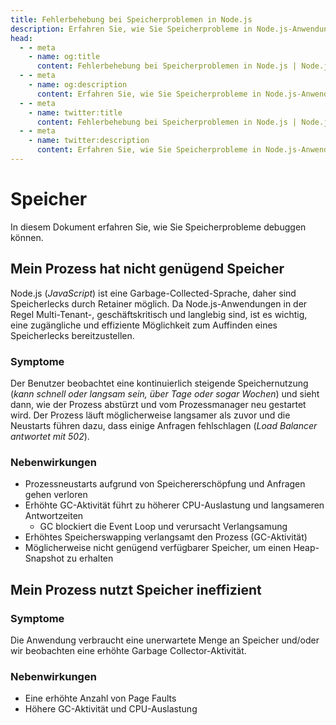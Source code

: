 ```yaml
---
title: Fehlerbehebung bei Speicherproblemen in Node.js
description: Erfahren Sie, wie Sie Speicherprobleme in Node.js-Anwendungen identifizieren und beheben, einschließlich Speicherlecks und ineffizientem Speicherverbrauch.
head:
  - - meta
    - name: og:title
      content: Fehlerbehebung bei Speicherproblemen in Node.js | Node.js - iDoc.dev
  - - meta
    - name: og:description
      content: Erfahren Sie, wie Sie Speicherprobleme in Node.js-Anwendungen identifizieren und beheben, einschließlich Speicherlecks und ineffizientem Speicherverbrauch.
  - - meta
    - name: twitter:title
      content: Fehlerbehebung bei Speicherproblemen in Node.js | Node.js - iDoc.dev
  - - meta
    - name: twitter:description
      content: Erfahren Sie, wie Sie Speicherprobleme in Node.js-Anwendungen identifizieren und beheben, einschließlich Speicherlecks und ineffizientem Speicherverbrauch.
---
```



# Speicher

In diesem Dokument erfahren Sie, wie Sie Speicherprobleme debuggen können.

## Mein Prozess hat nicht genügend Speicher

Node.js (*JavaScript*) ist eine Garbage-Collected-Sprache, daher sind Speicherlecks durch Retainer möglich. Da Node.js-Anwendungen in der Regel Multi-Tenant-, geschäftskritisch und langlebig sind, ist es wichtig, eine zugängliche und effiziente Möglichkeit zum Auffinden eines Speicherlecks bereitzustellen.

### Symptome

Der Benutzer beobachtet eine kontinuierlich steigende Speichernutzung (*kann schnell oder langsam sein, über Tage oder sogar Wochen*) und sieht dann, wie der Prozess abstürzt und vom Prozessmanager neu gestartet wird. Der Prozess läuft möglicherweise langsamer als zuvor und die Neustarts führen dazu, dass einige Anfragen fehlschlagen (*Load Balancer antwortet mit 502*).

### Nebenwirkungen

- Prozessneustarts aufgrund von Speichererschöpfung und Anfragen gehen verloren
- Erhöhte GC-Aktivität führt zu höherer CPU-Auslastung und langsameren Antwortzeiten
    - GC blockiert die Event Loop und verursacht Verlangsamung
- Erhöhtes Speicherswapping verlangsamt den Prozess (GC-Aktivität)
- Möglicherweise nicht genügend verfügbarer Speicher, um einen Heap-Snapshot zu erhalten

## Mein Prozess nutzt Speicher ineffizient

### Symptome

Die Anwendung verbraucht eine unerwartete Menge an Speicher und/oder wir beobachten eine erhöhte Garbage Collector-Aktivität.

### Nebenwirkungen

- Eine erhöhte Anzahl von Page Faults
- Höhere GC-Aktivität und CPU-Auslastung

